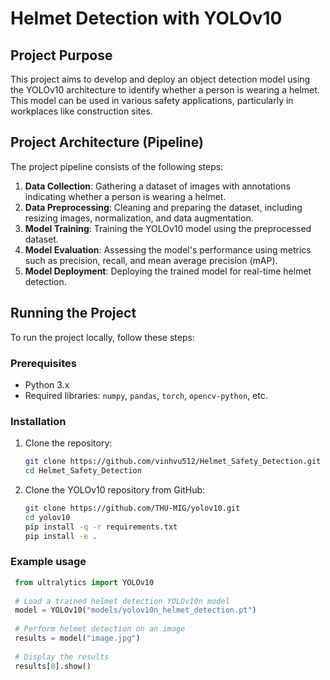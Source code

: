 # Helmet Detection with YOLOv10

## Project Purpose

This project aims to develop and deploy an object detection model using the YOLOv10 architecture to identify whether a person is wearing a helmet. This model can be used in various safety applications, particularly in workplaces like construction sites.

## Project Architecture (Pipeline)

The project pipeline consists of the following steps:

1. **Data Collection**: Gathering a dataset of images with annotations indicating whether a person is wearing a helmet.
2. **Data Preprocessing**: Cleaning and preparing the dataset, including resizing images, normalization, and data augmentation.
3. **Model Training**: Training the YOLOv10 model using the preprocessed dataset.
4. **Model Evaluation**: Assessing the model's performance using metrics such as precision, recall, and mean average precision (mAP).
5. **Model Deployment**: Deploying the trained model for real-time helmet detection.

## Running the Project

To run the project locally, follow these steps:

### Prerequisites

- Python 3.x
- Required libraries: `numpy`, `pandas`, `torch`, `opencv-python`, etc.

### Installation

1. Clone the repository:
   ```bash
   git clone https://github.com/vinhvu512/Helmet_Safety_Detection.git
   cd Helmet_Safety_Detection
   
2. Clone the YOLOv10 repository from GitHub:
   ```bash
   git clone https://github.com/THU-MIG/yolov10.git
   cd yolov10
   pip install -q -r requirements.txt
   pip install -e .
   
### Example usage
   ```python
    from ultralytics import YOLOv10
    
    # Load a trained helmet detection YOLOv10n model
    model = YOLOv10("models/yolov10n_helmet_detection.pt")
    
    # Perform helmet detection on an image
    results = model("image.jpg")
    
    # Display the results
    results[0].show()
